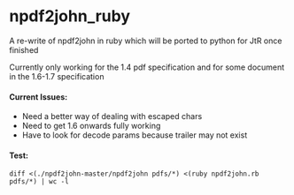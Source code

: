 npdf2john_ruby
==============

A re-write of npdf2john in ruby which will be ported to python for JtR once finished

Currently only working for the 1.4 pdf specification and for some document in the 1.6-1.7 specification


#### Current Issues:
* Need a better way of dealing with escaped chars
* Need to get 1.6 onwards fully working 
* Have to look for decode params because trailer may not exist

#### Test:
```
diff <(./npdf2john-master/npdf2john pdfs/*) <(ruby npdf2john.rb pdfs/*) | wc -l
```